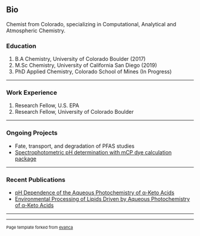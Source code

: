 ## Bio

Chemist from Colorado, specializing in Computational, Analytical and Atmospheric Chemistry. 

### Education

1. B.A Chemistry, University of Colorado Boulder (2017)
2. M.Sc Chemistry, University of California San Diego (2019)
3. PhD Applied Chemistry, Colorado School of Mines (In Progress)
---
### Work Experience

1. Research Fellow, U.S. EPA
2. Research Fellow, University of Colorado Boulder

---
### Ongoing Projects

- Fate, transport, and degradation of PFAS studies
- [Spectrophotometric pH determination with mCP dye calculation package](https://github.com/mido1387/mCPdyepH)
---
### Recent Publications

- [pH Dependence of the Aqueous Photochemistry of α-Keto Acids](https://pubs.acs.org/doi/abs/10.1021/acs.jpca.7b08192)
- [Environmental Processing of Lipids Driven by Aqueous Photochemistry of α-Keto Acids](https://pubs.acs.org/doi/abs/10.1021/acscentsci.8b00124)

---




---
<p style="font-size:11px">Page template forked from <a href="https://github.com/evanca/quick-portfolio">evanca</a></p>
<!-- Remove above link if you don't want to attibute -->
